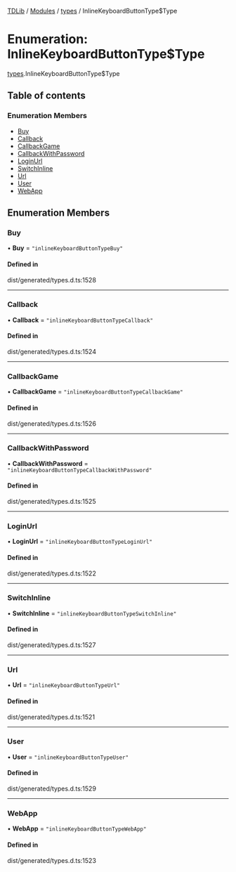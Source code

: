 [TDLib](../README.md) / [Modules](../modules.md) / [types](../modules/types.md) / InlineKeyboardButtonType$Type

# Enumeration: InlineKeyboardButtonType$Type

[types](../modules/types.md).InlineKeyboardButtonType$Type

## Table of contents

### Enumeration Members

- [Buy](types.InlineKeyboardButtonType_Type.md#buy)
- [Callback](types.InlineKeyboardButtonType_Type.md#callback)
- [CallbackGame](types.InlineKeyboardButtonType_Type.md#callbackgame)
- [CallbackWithPassword](types.InlineKeyboardButtonType_Type.md#callbackwithpassword)
- [LoginUrl](types.InlineKeyboardButtonType_Type.md#loginurl)
- [SwitchInline](types.InlineKeyboardButtonType_Type.md#switchinline)
- [Url](types.InlineKeyboardButtonType_Type.md#url)
- [User](types.InlineKeyboardButtonType_Type.md#user)
- [WebApp](types.InlineKeyboardButtonType_Type.md#webapp)

## Enumeration Members

### Buy

• **Buy** = ``"inlineKeyboardButtonTypeBuy"``

#### Defined in

dist/generated/types.d.ts:1528

___

### Callback

• **Callback** = ``"inlineKeyboardButtonTypeCallback"``

#### Defined in

dist/generated/types.d.ts:1524

___

### CallbackGame

• **CallbackGame** = ``"inlineKeyboardButtonTypeCallbackGame"``

#### Defined in

dist/generated/types.d.ts:1526

___

### CallbackWithPassword

• **CallbackWithPassword** = ``"inlineKeyboardButtonTypeCallbackWithPassword"``

#### Defined in

dist/generated/types.d.ts:1525

___

### LoginUrl

• **LoginUrl** = ``"inlineKeyboardButtonTypeLoginUrl"``

#### Defined in

dist/generated/types.d.ts:1522

___

### SwitchInline

• **SwitchInline** = ``"inlineKeyboardButtonTypeSwitchInline"``

#### Defined in

dist/generated/types.d.ts:1527

___

### Url

• **Url** = ``"inlineKeyboardButtonTypeUrl"``

#### Defined in

dist/generated/types.d.ts:1521

___

### User

• **User** = ``"inlineKeyboardButtonTypeUser"``

#### Defined in

dist/generated/types.d.ts:1529

___

### WebApp

• **WebApp** = ``"inlineKeyboardButtonTypeWebApp"``

#### Defined in

dist/generated/types.d.ts:1523
